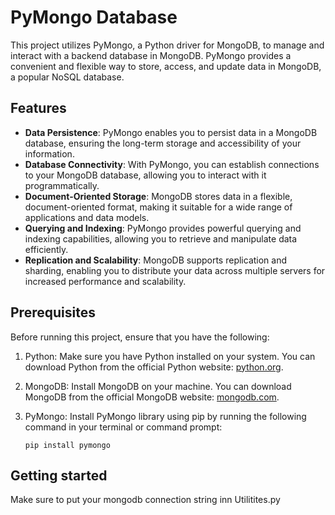 # PyMongo Database

This project utilizes PyMongo, a Python driver for MongoDB, to manage and interact with a backend database in MongoDB. PyMongo provides a convenient and flexible way to store, access, and update data in MongoDB, a popular NoSQL database.

## Features

- **Data Persistence**: PyMongo enables you to persist data in a MongoDB database, ensuring the long-term storage and accessibility of your information.
- **Database Connectivity**: With PyMongo, you can establish connections to your MongoDB database, allowing you to interact with it programmatically.
- **Document-Oriented Storage**: MongoDB stores data in a flexible, document-oriented format, making it suitable for a wide range of applications and data models.
- **Querying and Indexing**: PyMongo provides powerful querying and indexing capabilities, allowing you to retrieve and manipulate data efficiently.
- **Replication and Scalability**: MongoDB supports replication and sharding, enabling you to distribute your data across multiple servers for increased performance and scalability.

## Prerequisites

Before running this project, ensure that you have the following:

1. Python: Make sure you have Python installed on your system. You can download Python from the official Python website: [python.org](https://www.python.org).

2. MongoDB: Install MongoDB on your machine. You can download MongoDB from the official MongoDB website: [mongodb.com](https://www.mongodb.com).

3. PyMongo: Install PyMongo library using pip by running the following command in your terminal or command prompt:

   ```shell
   pip install pymongo
   ```
## Getting started
Make sure to put your mongodb connection string inn Utilitites.py